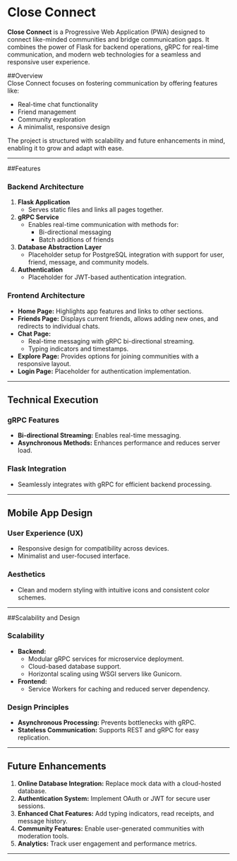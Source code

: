 # Close Connect  

**Close Connect** is a Progressive Web Application (PWA) designed to connect like-minded communities and bridge communication gaps. It combines the power of Flask for backend operations, gRPC for real-time communication, and modern web technologies for a seamless and responsive user experience.  

##Overview  
Close Connect focuses on fostering communication by offering features like:  
- Real-time chat functionality  
- Friend management  
- Community exploration  
- A minimalist, responsive design  

The project is structured with scalability and future enhancements in mind, enabling it to grow and adapt with ease.  

---

##Features  

### Backend Architecture  
1. **Flask Application**  
   - Serves static files and links all pages together.  
2. **gRPC Service**  
   - Enables real-time communication with methods for:  
     - Bi-directional messaging  
     - Batch additions of friends  
3. **Database Abstraction Layer**  
   - Placeholder setup for PostgreSQL integration with support for user, friend, message, and community models.  
4. **Authentication**  
   - Placeholder for JWT-based authentication integration.  

### Frontend Architecture  
- **Home Page:** Highlights app features and links to other sections.  
- **Friends Page:** Displays current friends, allows adding new ones, and redirects to individual chats.  
- **Chat Page:**  
  - Real-time messaging with gRPC bi-directional streaming.  
  - Typing indicators and timestamps.  
- **Explore Page:** Provides options for joining communities with a responsive layout.  
- **Login Page:** Placeholder for authentication implementation.  

---

## Technical Execution  

### gRPC Features  
- **Bi-directional Streaming:** Enables real-time messaging.  
- **Asynchronous Methods:** Enhances performance and reduces server load.  

### Flask Integration  
- Seamlessly integrates with gRPC for efficient backend processing.  

---

## Mobile App Design  

### User Experience (UX)  
- Responsive design for compatibility across devices.  
- Minimalist and user-focused interface.  

### Aesthetics  
- Clean and modern styling with intuitive icons and consistent color schemes.  

---

##Scalability and Design  

### Scalability  
- **Backend:**  
  - Modular gRPC services for microservice deployment.  
  - Cloud-based database support.  
  - Horizontal scaling using WSGI servers like Gunicorn.  
- **Frontend:**  
  - Service Workers for caching and reduced server dependency.  

### Design Principles  
- **Asynchronous Processing:** Prevents bottlenecks with gRPC.  
- **Stateless Communication:** Supports REST and gRPC for easy replication.  

---

##  Future Enhancements  
1. **Online Database Integration:** Replace mock data with a cloud-hosted database.  
2. **Authentication System:** Implement OAuth or JWT for secure user sessions.  
3. **Enhanced Chat Features:** Add typing indicators, read receipts, and message history.  
4. **Community Features:** Enable user-generated communities with moderation tools.  
5. **Analytics:** Track user engagement and performance metrics.  

---

 

